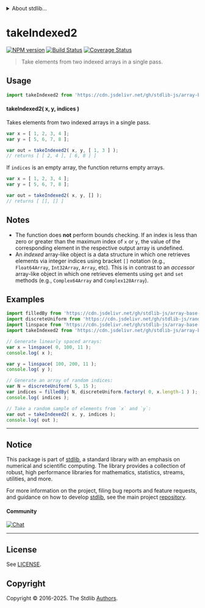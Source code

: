 <!--

@license Apache-2.0

Copyright (c) 2025 The Stdlib Authors.

Licensed under the Apache License, Version 2.0 (the "License");
you may not use this file except in compliance with the License.
You may obtain a copy of the License at

   http://www.apache.org/licenses/LICENSE-2.0

Unless required by applicable law or agreed to in writing, software
distributed under the License is distributed on an "AS IS" BASIS,
WITHOUT WARRANTIES OR CONDITIONS OF ANY KIND, either express or implied.
See the License for the specific language governing permissions and
limitations under the License.

-->


<details>
  <summary>
    About stdlib...
  </summary>
  <p>We believe in a future in which the web is a preferred environment for numerical computation. To help realize this future, we've built stdlib. stdlib is a standard library, with an emphasis on numerical and scientific computation, written in JavaScript (and C) for execution in browsers and in Node.js.</p>
  <p>The library is fully decomposable, being architected in such a way that you can swap out and mix and match APIs and functionality to cater to your exact preferences and use cases.</p>
  <p>When you use stdlib, you can be absolutely certain that you are using the most thorough, rigorous, well-written, studied, documented, tested, measured, and high-quality code out there.</p>
  <p>To join us in bringing numerical computing to the web, get started by checking us out on <a href="https://github.com/stdlib-js/stdlib">GitHub</a>, and please consider <a href="https://opencollective.com/stdlib">financially supporting stdlib</a>. We greatly appreciate your continued support!</p>
</details>

# takeIndexed2

[![NPM version][npm-image]][npm-url] [![Build Status][test-image]][test-url] [![Coverage Status][coverage-image]][coverage-url] <!-- [![dependencies][dependencies-image]][dependencies-url] -->

> Take elements from two indexed arrays in a single pass.



<section class="usage">

## Usage

```javascript
import takeIndexed2 from 'https://cdn.jsdelivr.net/gh/stdlib-js/array-base-take-indexed2@deno/mod.js';
```

#### takeIndexed2( x, y, indices )

Takes elements from two indexed arrays in a single pass.

```javascript
var x = [ 1, 2, 3, 4 ];
var y = [ 5, 6, 7, 8 ];

var out = takeIndexed2( x, y, [ 1, 3 ] );
// returns [ [ 2, 4 ], [ 6, 8 ] ]
```

If `indices` is an empty array, the function returns empty arrays.

```javascript
var x = [ 1, 2, 3, 4 ];
var y = [ 5, 6, 7, 8 ];

var out = takeIndexed2( x, y, [] );
// returns [ [], [] ]
```

</section>

<!-- /.usage -->

<section class="notes">

## Notes

-   The function does **not** perform bounds checking. If an index is less than zero or greater than the maximum index of `x` or `y`, the value of the corresponding element in the respective output array is undefined.
-   An _indexed_ array-like object is a data structure in which one retrieves elements via integer indices using bracket `[]` notation (e.g., `Float64Array`, `Int32Array`, `Array`, etc). This is in contrast to an _accessor_ array-like object in which one retrieves elements using `get` and `set` methods (e.g., `Complex64Array` and `Complex128Array`).

</section>

<!-- /.notes -->

<section class="examples">

## Examples

<!-- eslint no-undef: "error" -->

```javascript
import filledBy from 'https://cdn.jsdelivr.net/gh/stdlib-js/array-base-filled-by@deno/mod.js';
import discreteUniform from 'https://cdn.jsdelivr.net/gh/stdlib-js/random-base-discrete-uniform@deno/mod.js';
import linspace from 'https://cdn.jsdelivr.net/gh/stdlib-js/array-base-linspace@deno/mod.js';
import takeIndexed2 from 'https://cdn.jsdelivr.net/gh/stdlib-js/array-base-take-indexed2@deno/mod.js';

// Generate linearly spaced arrays:
var x = linspace( 0, 100, 11 );
console.log( x );

var y = linspace( 100, 200, 11 );
console.log( y );

// Generate an array of random indices:
var N = discreteUniform( 5, 15 );
var indices = filledBy( N, discreteUniform.factory( 0, x.length-1 ) );
console.log( indices );

// Take a random sample of elements from `x` and `y`:
var out = takeIndexed2( x, y, indices );
console.log( out );
```

</section>

<!-- /.examples -->

<!-- Section for related `stdlib` packages. Do not manually edit this section, as it is automatically populated. -->

<section class="related">

</section>

<!-- /.related -->

<!-- Section for all links. Make sure to keep an empty line after the `section` element and another before the `/section` close. -->


<section class="main-repo" >

* * *

## Notice

This package is part of [stdlib][stdlib], a standard library with an emphasis on numerical and scientific computing. The library provides a collection of robust, high performance libraries for mathematics, statistics, streams, utilities, and more.

For more information on the project, filing bug reports and feature requests, and guidance on how to develop [stdlib][stdlib], see the main project [repository][stdlib].

#### Community

[![Chat][chat-image]][chat-url]

---

## License

See [LICENSE][stdlib-license].


## Copyright

Copyright &copy; 2016-2025. The Stdlib [Authors][stdlib-authors].

</section>

<!-- /.stdlib -->

<!-- Section for all links. Make sure to keep an empty line after the `section` element and another before the `/section` close. -->

<section class="links">

[npm-image]: http://img.shields.io/npm/v/@stdlib/array-base-take-indexed2.svg
[npm-url]: https://npmjs.org/package/@stdlib/array-base-take-indexed2

[test-image]: https://github.com/stdlib-js/array-base-take-indexed2/actions/workflows/test.yml/badge.svg?branch=main
[test-url]: https://github.com/stdlib-js/array-base-take-indexed2/actions/workflows/test.yml?query=branch:main

[coverage-image]: https://img.shields.io/codecov/c/github/stdlib-js/array-base-take-indexed2/main.svg
[coverage-url]: https://codecov.io/github/stdlib-js/array-base-take-indexed2?branch=main

<!--

[dependencies-image]: https://img.shields.io/david/stdlib-js/array-base-take-indexed2.svg
[dependencies-url]: https://david-dm.org/stdlib-js/array-base-take-indexed2/main

-->

[chat-image]: https://img.shields.io/gitter/room/stdlib-js/stdlib.svg
[chat-url]: https://app.gitter.im/#/room/#stdlib-js_stdlib:gitter.im

[stdlib]: https://github.com/stdlib-js/stdlib

[stdlib-authors]: https://github.com/stdlib-js/stdlib/graphs/contributors

[umd]: https://github.com/umdjs/umd
[es-module]: https://developer.mozilla.org/en-US/docs/Web/JavaScript/Guide/Modules

[deno-url]: https://github.com/stdlib-js/array-base-take-indexed2/tree/deno
[deno-readme]: https://github.com/stdlib-js/array-base-take-indexed2/blob/deno/README.md
[umd-url]: https://github.com/stdlib-js/array-base-take-indexed2/tree/umd
[umd-readme]: https://github.com/stdlib-js/array-base-take-indexed2/blob/umd/README.md
[esm-url]: https://github.com/stdlib-js/array-base-take-indexed2/tree/esm
[esm-readme]: https://github.com/stdlib-js/array-base-take-indexed2/blob/esm/README.md
[branches-url]: https://github.com/stdlib-js/array-base-take-indexed2/blob/main/branches.md

[stdlib-license]: https://raw.githubusercontent.com/stdlib-js/array-base-take-indexed2/main/LICENSE

</section>

<!-- /.links -->
